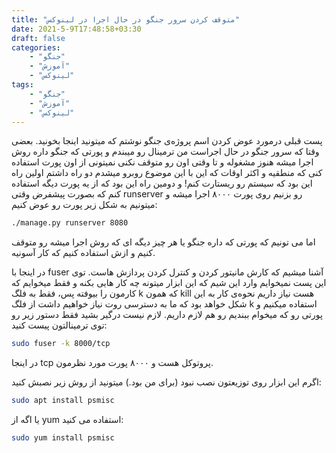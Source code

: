 ```yaml
---
title: "متوقف کردن سرور جنگو در حال اجرا در لینوکس"
date: 2021-5-9T17:48:58+03:30
draft: false
categories:
    - "جنگو"
    - "آموزش"
    - "لینوکس"
tags:
    - "جنگو"
    - "آموزش"
    - "لینوکس"
---
```

پست قبلی درمورد عوض کردن اسم پروژه‌ی جنگو نوشتم که میتونید اینجا بخونید. بعضی وقتا که سرور جنگو در حال اجراست من ترمینال رو میبندم و پورتی که جنگو داره روش اجرا میشه هنوز مشغوله و تا وقتی اون رو متوقف نکنی نمیتونی از اون پورت استفاده کنی که منطقیه و اکثر اوقات که این با این موضوع روبرو میشدم دو راه داشتم اولین راه این بود که سیستم رو ریستارت کنم! و دومین راه این بود که از یه پورت دیگه استفاده کنم که بصورت پیشفرض وقتی runserver رو بزنیم روی پورت ۸۰۰۰ اجرا میشه و میتونیم به شکل زیر پورت رو عوض کنیم:

```bash
./manage.py runserver 8080
```
اما می تونیم که پورتی که داره جنگو یا هر چیز دیگه ای که روش اجرا میشه رو متوقف کنیم و ازش استفاده کنیم که کار آسونیه.

در اینجا با fuser آشنا میشیم که کارش مانیتور کردن و کنترل کردن پردازش هاست. توی این پست نمیخوایم وارد این شیم که این ابزار میتونه چه کار هایی بکنه و فقط میخوایم که کارمون را بیوفته پس، فقط به فلگ k که همون kill هست نیاز داریم نحوه‌ی کار به این شکل خواهد بود که ما به دسترسی روت نیاز خواهیم داشت از فلگ k استفاده میکنیم و پورتی رو که میخوام ببندیم رو هم لازم داریم. لازم نیست درگیر بشید فقط دستور زیر رو توی ترمینالتون پیست کنید:
```bash
sudo fuser -k 8000/tcp 
```
در اینجا tcp پروتوکل هست و ۸۰۰۰ پورت مورد نظرمون.

اگرم این ابزار روی توزیعتون نصب نبود (برای من بود.) میتونید از روش زیر نصبش کنید:
```bash
sudo apt install psmisc
```
یا اگه از yum استفاده می کنید:

```bash
sudo yum install psmisc
```
